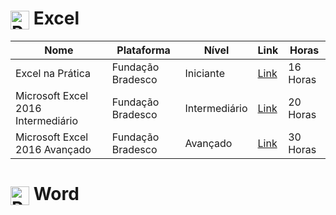 <h1>
  <img src="https://github.com/MarcusTechs/Free-way/assets/138902771/48541414-62a0-4b4b-a383-1db17ee53e57" alt="Projetos" width="30px" style="vertical-align: middle;"> Excel
</h1>

| Nome | Plataforma | Nível | Link | Horas |
| --- | --- | --- | --- | --- |
| Excel na Prática | Fundação Bradesco | Iniciante | [Link](https://www.ev.org.br/cursos/excel-na-pratica) | 16 Horas |
| Microsoft Excel 2016 Intermediário | Fundação Bradesco | Intermediário | [Link](https://www.ev.org.br/cursos/microsoft-excel-2016-intermediario) | 20 Horas |
| Microsoft Excel 2016 Avançado | Fundação Bradesco | Avançado | [Link](https://www.ev.org.br/cursos/microsoft-excel-2016-avancado) | 30 Horas |


<h1>
  <img src="https://github.com/MarcusTechs/Free-way/assets/138902771/7e64c030-55de-4801-9d1e-fa89dbd870bc" alt="Projetos" width="30px" style="vertical-align: middle;"> Word
</h1>
